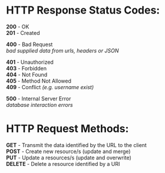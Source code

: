 # HTTP Response Status Codes:  
__200__ - OK  
__201__ - Created  

__400__ - Bad Request  
_bad supplied data from urls, headers or JSON_  


__401__ - Unauthorized  
__403__ - Forbidden  
__404__ - Not Found    
__405__ - Method Not Allowed  
__409__ - Conflict _(e.g. username exist)_    

__500__ - Internal Server Error  
_database interaction errors_

# HTTP Request Methods:  
__GET__ - Transmit the data identified by the URL to the client  
__POST__ - Create new resource/s (update and merge)  
__PUT__ - Update a resources/s (update and overwrite)  
__DELETE__ - Delete a resource identified by a URI  

